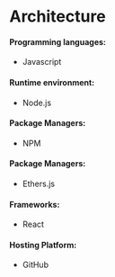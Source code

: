 # Architecture



#### Programming languages:

* Javascript

#### Runtime environment:

* Node.js

#### Package Managers:

* NPM

#### Package Managers:

* Ethers.js

#### Frameworks:

* React

#### Hosting Platform:

* GitHub
